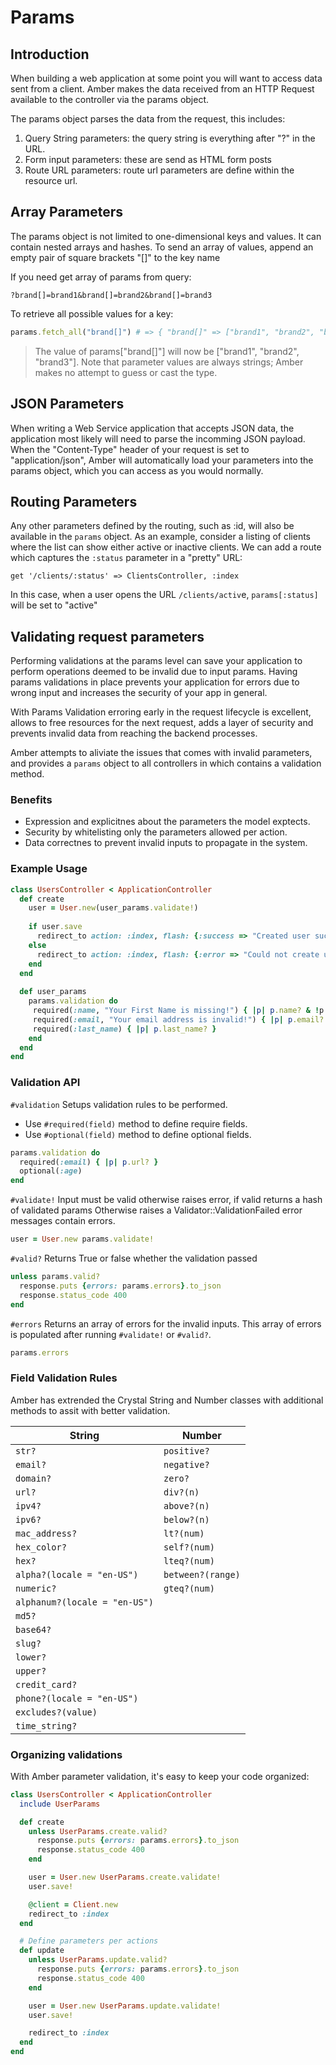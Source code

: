 # Params

## Introduction

When building a web application at some point you will want to access data sent from a client. Amber makes the data received from an HTTP Request available to the controller via the params object. 

The params object parses the data from the request, this includes:

1. Query String parameters: the query string is everything after "?" in the URL. 
2. Form input parameters: these are send as HTML form posts
3. Route URL parameters: route url parameters are define within the resource url.

## Array Parameters

The params object is not limited to one-dimensional keys and values. It can contain nested arrays and hashes. To send an array of values, append an empty pair of square brackets "[]" to the key name

If you need get array of params from query:

```text
?brand[]=brand1&brand[]=brand2&brand[]=brand3
```

To retrieve all possible values for a key:

```ruby
params.fetch_all("brand[]") # => { "brand[]" => ["brand1", "brand2", "brand3"] }
```
> The value of params["brand[]"] will now be ["brand1", "brand2", "brand3"]. Note that parameter values are always strings; Amber makes no attempt to guess or cast the type.

## JSON Parameters

When writing a Web Service application that accepts JSON data, the application most likely will need to parse the incomming JSON payload. When the "Content-Type" header of your request is set to "application/json", Amber will automatically load your parameters into the params object, which you can access as you would normally.

## Routing Parameters

Any other parameters defined by the routing, such as :id, will also be available in the `params` object. As an example, consider a listing of clients where the list can show either active or inactive clients. We can add a route which captures the `:status` parameter in a "pretty" URL:

```crystal
get '/clients/:status' => ClientsController, :index
```

In this case, when a user opens the URL `/clients/activ`e, `params[:status]` will be set to "active"

## Validating request parameters

Performing validations at the params level can save your application to perform operations deemed to be invalid due to input params. Having params validations in place prevents your application for errors due to wrong input and increases the security of your app in general.

With Params Validation erroring early in the request lifecycle is excellent, allows to free resources for the next request, adds a layer of security and prevents invalid data from reaching the backend processes.

Amber attempts to aliviate the issues that comes with invalid parameters, and  provides a `params` object to all controllers in which contains a validation method.

### Benefits

- Expression and explicitnes about the parameters the model exptects.
- Security by whitelisting only the parameters allowed per action.
- Data correctnes to prevent invalid inputs to propagate in the system.

### Example Usage

```ruby
class UsersController < ApplicationController
  def create
    user = User.new(user_params.validate!)
    
    if user.save
      redirect_to action: :index, flash: {:success => "Created user successfully!"}
    else
      redirect_to action: :index, flash: {:error => "Could not create user!"}
    end
  end
  
  def user_params
    params.validation do
     required(:name, "Your First Name is missing!") { |p| p.name? & !p.name.empty? }
     required(:email, "Your email address is invalid!") { |p| p.email? & p.size.between? 1..10 }
     required(:last_name) { |p| p.last_name? }
    end
  end
end
```

### Validation API

`#validation` Setups validation rules to be performed.

- Use `#required(field)` method to define require fields.
- Use `#optional(field)` method to define optional fields.

```ruby
params.validation do
  required(:email) { |p| p.url? }
  optional(:age)
end
```

`#validate!` Input must be valid otherwise raises error, if valid returns a hash of validated params Otherwise raises a Validator::ValidationFailed error messages contain errors.

```ruby
user = User.new params.validate!
```

`#valid?` Returns True or false whether the validation passed

```ruby
unless params.valid?
  response.puts {errors: params.errors}.to_json
  response.status_code 400
end
```

`#errors` Returns an array of errors for the invalid inputs. This array of errors is populated after running `#validate!` or `#valid?`.

```ruby
params.errors
```

### Field Validation Rules

Amber has extrended the Crystal String and Number classes with additional methods to assit with better validation.

| String                      | Number          |
|-----------------------------|-----------------|
| `str?`                        | `positive?`       |
| `email?`                      | `negative?`       |
| `domain?`                     | `zero?`           |
| `url?`                        | `div?(n)`         |
| `ipv4?`                       | `above?(n)`       |
| `ipv6?`                       | `below?(n)`       |
| `mac_address?`                | `lt?(num)`        |
| `hex_color?`                  | `self?(num)`      |
| `hex?`                        | `lteq?(num)`      |
| `alpha?(locale = "en-US")`    | `between?(range)` |
| `numeric?`                    | `gteq?(num)`      |
| `alphanum?(locale = "en-US")` |                 |
| `md5?`                        |                 |
| `base64?`                    |                 |
| `slug?`                       |                 |
| `lower?`                      |                 |
| `upper?`                      |                 |
| `credit_card?`                |                 |
| `phone?(locale = "en-US")`    |                 |
| `excludes?(value)`            |                 |
| `time_string?`                |                 |`

### Organizing validations

With Amber parameter validation, it's easy to keep your code organized:

```ruby
class UsersController < ApplicationController
  include UserParams

  def create
    unless UserParams.create.valid?
      response.puts {errors: params.errors}.to_json
      response.status_code 400
    end

    user = User.new UserParams.create.validate!
    user.save!

    @client = Client.new
    redirect_to :index
  end

  # Define parameters per actions
  def update
    unless UserParams.update.valid?
      response.puts {errors: params.errors}.to_json
      response.status_code 400
    end

    user = User.new UserParams.update.validate!
    user.save!

    redirect_to :index
  end
end
```

